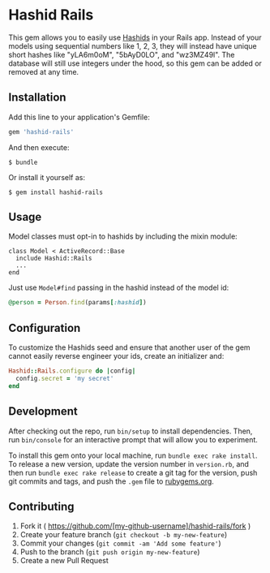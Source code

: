 # Hashid Rails

This gem allows you to easily use [Hashids](http://hashids.org/ruby/) in your Rails app. Instead of your models using sequential numbers like 1, 2, 3, they will instead have unique short hashes like "yLA6m0oM", "5bAyD0LO", and "wz3MZ49l". The database will still use integers under the hood, so this gem can be added or removed at any time.

## Installation

Add this line to your application's Gemfile:

```ruby
gem 'hashid-rails'
```

And then execute:

    $ bundle

Or install it yourself as:

    $ gem install hashid-rails

## Usage

Model classes must opt-in to hashids by including the mixin module:

```
class Model < ActiveRecord::Base
  include Hashid::Rails
  ...
end
```

Just use `Model#find` passing in the hashid instead of the model id:

```ruby
@person = Person.find(params[:hashid])
```

## Configuration

To customize the Hashids seed and ensure that another user of the gem cannot easily reverse engineer your ids, 
create an initializer and:

```ruby
Hashid::Rails.configure do |config|
  config.secret = 'my secret'
end
```

## Development

After checking out the repo, run `bin/setup` to install dependencies. Then, run `bin/console` for an interactive prompt that will allow you to experiment.

To install this gem onto your local machine, run `bundle exec rake install`. To release a new version, update the version number in `version.rb`, and then run `bundle exec rake release` to create a git tag for the version, push git commits and tags, and push the `.gem` file to [rubygems.org](https://rubygems.org).

## Contributing

1. Fork it ( https://github.com/[my-github-username]/hashid-rails/fork )
2. Create your feature branch (`git checkout -b my-new-feature`)
3. Commit your changes (`git commit -am 'Add some feature'`)
4. Push to the branch (`git push origin my-new-feature`)
5. Create a new Pull Request

